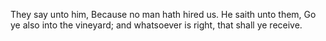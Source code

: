 They say unto him, Because no man hath hired us. He saith unto them, Go ye also into the vineyard; and whatsoever is right, that shall ye receive.
